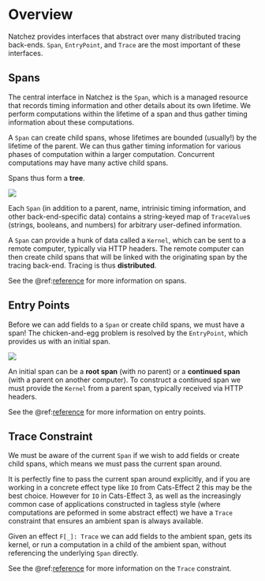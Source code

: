 # Overview

Natchez provides interfaces that abstract over many distributed tracing back-ends. `Span`, `EntryPoint`, and `Trace` are the most important of these interfaces.

## Spans

The central interface in Natchez is the `Span`, which is a managed resource that records timing information and other details about its own lifetime. We perform computations within the lifetime of a span and thus gather timing information about these computations.

A `Span` can create child spans, whose lifetimes are bounded (usually!) by the lifetime of the parent. We can thus gather timing information for various phases of computation within a larger computation. Concurrent computations may have many active child spans.

Spans thus form a **tree**.

![](tree.svg)

Each `Span` (in addition to a parent, name, intrinisic timing information, and other back-end-specific data) contains a string-keyed map of `TraceValue`s (strings, booleans, and numbers) for arbitrary user-defined information.

A `Span` can provide a hunk of data called a `Kernel`, which can be sent to a remote computer, typically via HTTP headers. The remote computer can then create child spans that will be linked with the originating span by the tracing back-end. Tracing is thus **distributed**.

See the @ref:[reference](reference/spans.md) for more information on spans.

## Entry Points

Before we can add fields to a `Span` or create child spans, we must have a span! The chicken-and-egg problem is resolved by the `EntryPoint`, which provides us with an initial span.

![](entrypoint.svg)

An initial span can be a **root span** (with no parent) or a **continued span** (with a parent on another computer). To construct a continued span we must provide the `Kernel` from a parent span, typically received via HTTP headers.

See the @ref:[reference](reference/entrypoints.md) for more information on entry points.

## Trace Constraint

We must be aware of the current `Span` if we wish to add fields or create child spans, which means we must pass the current span around.

It is perfectly fine to pass the current span around explicitly, and if you are working in a concrete effect type like `IO` from Cats-Effect 2 this may be the best choice. However for `IO` in Cats-Effect 3, as well as the increasingly common case of applications constructed in tagless style (where computations are peformed in some abstract effect) we have a `Trace` constraint that ensures an ambient span is always available.

Given an effect `F[_]: Trace` we can add fields to the ambient span, gets its kernel, or run a computation in a child of the ambient span, without referencing the underlying `Span` directly.

See the @ref:[reference](reference/trace.md) for more information on the `Trace` constraint.
